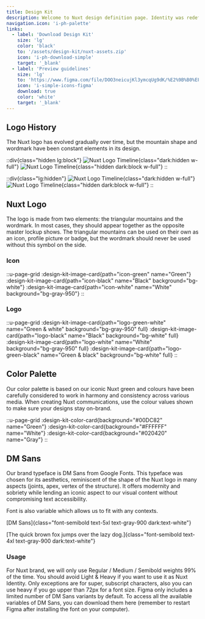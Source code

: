 ```yaml
---
title: Design Kit
description: Welcome to Nuxt design definition page. Identity was redefined by handpicking conscientiously colors, typography and shapes in order to put forward how performant, useful & easy Nuxt products are.
navigation.icon: 'i-ph-palette'
links:
  - label: 'Download Design Kit'
    size: 'lg'
    color: 'black'
    to: '/assets/design-kit/nuxt-assets.zip'
    icon: 'i-ph-download-simple'
    target: '_blank'
  - label: 'Preview guidelines'
    size: 'lg'
    to: 'https://www.figma.com/file/DOO3neicujKl3ymcqUg9dK/%E2%9B%B0%EF%B8%8F---Nuxt-Brand-Guidelines?node-id=0%3A1&t=qBS3UqvGpjrIkxIm-1'
    icon: 'i-simple-icons-figma'
    download: true
    color: 'white'
    target: '_blank'
---
```


## Logo History

The Nuxt logo has evolved gradually over time, but the mountain shape and wordmark have been constant elements in its design.

::div{class="hidden lg:block"}
![Nuxt Logo Timeline](/assets/design-kit/timeline-light.svg){class="dark:hidden w-full"}
![Nuxt Logo Timeline](/assets/design-kit/timeline-dark.svg){class="hidden dark:block w-full"}
::

::div{class="lg:hidden"}
![Nuxt Logo Timeline](/assets/design-kit/timeline-mobile-light.svg){class="dark:hidden w-full"}
![Nuxt Logo Timeline](/assets/design-kit/timeline-mobile-dark.svg){class="hidden dark:block w-full"}
::

## Nuxt Logo

The logo is made from two elements: the triangular mountains and the wordmark. In most cases, they should appear together as the opposite master lockup shows. The triangular mountains can be used on their own as an icon, profile picture or badge, but the wordmark should never be used without this symbol on the side.

### Icon

::u-page-grid
  :design-kit-image-card{path="icon-green" name="Green"}
  :design-kit-image-card{path="icon-black" name="Black" background="bg-white"}
  :design-kit-image-card{path="icon-white" name="White" background="bg-gray-950"}
::

### Logo

::u-page-grid
  :design-kit-image-card{path="logo-green-white" name="Green & white" background="bg-gray-950" full}
  :design-kit-image-card{path="logo-black" name="Black" background="bg-white" full}
  :design-kit-image-card{path="logo-white" name="White" background="bg-gray-950" full}
  :design-kit-image-card{path="logo-green-black" name="Green & black" background="bg-white" full}
::

## Color Palette

Our color palette is based on our iconic Nuxt green and colours have been carefully considered to work in harmony and consistency across various media. When creating Nuxt communications, use the colour values shown to make sure your designs stay on-brand.

::u-page-grid
  :design-kit-color-card{background="#00DC82" name="Green"}
  :design-kit-color-card{background="#FFFFFF" name="White"}
  :design-kit-color-card{background="#020420" name="Gray"}
::

## DM Sans

Our brand typeface is DM Sans from Google Fonts. This typeface was chosen for its aesthetics, reminiscent of the shape of the Nuxt logo in many aspects (joints, apex, vertex of the structure). It offers modernity and sobriety while lending an iconic aspect to our visual content without compromising text accessibility.

Font is also variable which allows us to fit with any contexts.

[DM Sans]{class="font-semibold text-5xl text-gray-900 dark:text-white"}

[The quick brown fox jumps over the lazy dog.]{class="font-semibold text-4xl text-gray-900 dark:text-white"}

### Usage

For Nuxt brand, we will only use Regular / Medium / Semibold weights 99% of the time. You should avoid Light & Heavy if you want to use it as Nuxt Identity. Only exceptions are for super, subscript characters, also you can use heavy if you go upper than 72px for a font size.
Figma only includes a limited number of DM Sans variants by default. To access all the available variables of DM Sans, you can download them here (remember to restart Figma after installing the font on your computer).
